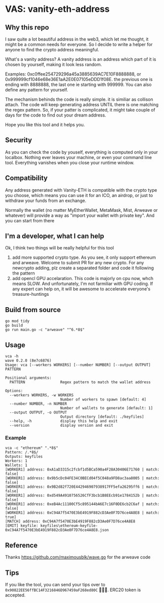 # VAS: vanity-eth-address

## Why this repo
I saw quite a lot beautiful address in the web3, which let me thought, it might be a common needs for everyone. So I decide to write a helper for anyone to find the crypto address meaningful.

What's a vanity address? A vanity address is an address which part of it is chosen by yourself, making it look less random.

Examples: 0xc0ffee254729296a45a3885639AC7E10F8888888, or 0x999999cf1046e68e36E1aA2E0E07105eDDD1f08E. the previous one is ending with 8888888, the last one ie starting with 999999. You can also define any pattern for yourself.


The mechanism behinds the code is really simple. it is similiar as collison attach. The code will keep generating address UNTIL there is one matching the regex pattern. So, if your patter is complicated, it might take couple of days for the code to find out your dream address. 

Hope you like this tool and it helps you.


## Security
As you can check the code by youself, everything is computed only in your localbox. Nothing ever leaves your machine, or even your command line tool. Everything vanishes when you close your runtime window.

## Compatibility
Any address generated with Vanity-ETH is compatible with the crypto type you choose, which means you can use it for an ICO, an airdrop, or just to withdraw your funds from an exchange.

Normally the wallet (no matter MyEtherWallet, MetaMask, Mist, Arweave or whatever) will provide a way as "import your wallet with private key". And you can start from there

## I'm a developer, what I can help
Ok, I think two things will be really helpful for this tool
1. add more supported crypto type. As you see, it only support ethereum and arweave. Welcome to submit PR for any new crypto. For any newcrypto adding, plz create a separated folder and code it following the pattern
2. add opencl GPU accelaration. This code is majorly on cpu now, whch means SLOW. And unfortunately, I'm not farmiliar with GPU coding. If any expert can help on, it will be awesome to accelerate everyone's treasure-huntings



## Build from source
```
go mod tidy
go build
go run main.go -c "arweave" "^6.*8$"
```

## Usage

```
vca -h
wave 0.2.0 (8e7c6876)
Usage: vca [--workers WORKERS] [--number NUMBER] [--output OUTPUT] PATTERN

Positional arguments:
  PATTERN                Regex pattern to match the wallet address

Options:
  --workers WORKERS, -w WORKERS
                         Number of workers to spawn [default: 4]
  --number NUMBER, -n NUMBER
                         Number of wallets to generate [default: 1]
  --output OUTPUT, -o OUTPUT
                         Output directory [default: ./keyfiles]
  --help, -h             display this help and exit
  --version              display version and exit
```

### Example

```
vca -c "ethereum" ".*8$"
Pattern: /.*8$/
Outputs: keyfiles
Workers: 1
Wallets: 1
[WORKER1] address: 0xA1aD3315c2fcbf1d5BCa590a4F28A30406E71760 | match: false]
[WORKER1] address: 0x9b5cDc04FE34C0BECd04f5C048a9FD8ac3aa8005 | match: false]
[WORKER1] address: 0x9B2d82f720E442946907938917FF5efa26295ff6 | match: false]
[WORKER1] address: 0xd549A4910756526CfF3bcb1B8EEcb91e1784152b | match: false]
[WORKER1] address: 0xeB4Ac11100Cf5c895144bA6E7c16F0DE6cb2C6af | match: false]
[WORKER1] address: 0xC94A7f5470E3bE4919F882cD3Ae0F7D76ce4A8E8 | match: true]
[MATCH] address: 0xC94A7f5470E3bE4919F882cD3Ae0F7D76ce4A8E8
[EMIT] keyfile: keyfiles\ethereum-keyfile-0xC94A7f5470E3bE4919F882cD3Ae0F7D76ce4A8E8.json
```

## Reference
Thanks https://github.com/maximousblk/wave.go for the arweave code


## Tips
If you like the tool, you can send your tips over to `0x90822EE56ffBC14F3216846D967459aF268ed80C` 💛💛💛. ERC20 token is accepted.